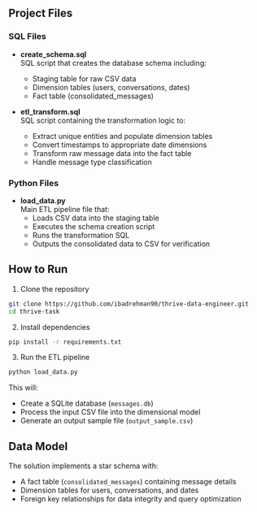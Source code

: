 ## Project Files

### SQL Files

- **create_schema.sql**  
  SQL script that creates the database schema including:
  - Staging table for raw CSV data
  - Dimension tables (users, conversations, dates)
  - Fact table (consolidated_messages)

- **etl_transform.sql**  
  SQL script containing the transformation logic to:
  - Extract unique entities and populate dimension tables
  - Convert timestamps to appropriate date dimensions
  - Transform raw message data into the fact table
  - Handle message type classification

### Python Files

- **load_data.py**  
  Main ETL pipeline file that:
  - Loads CSV data into the staging table
  - Executes the schema creation script
  - Runs the transformation SQL
  - Outputs the consolidated data to CSV for verification

## How to Run

1. Clone the repository
```bash
git clone https://github.com/ibadrehman90/thrive-data-engineer.git
cd thrive-task
```

2. Install dependencies
```bash
pip install -r requirements.txt
```

3. Run the ETL pipeline
```bash
python load_data.py
```

This will:
- Create a SQLite database (`messages.db`)
- Process the input CSV file into the dimensional model
- Generate an output sample file (`output_sample.csv`)

## Data Model

The solution implements a star schema with:
- A fact table (`consolidated_messages`) containing message details
- Dimension tables for users, conversations, and dates
- Foreign key relationships for data integrity and query optimization